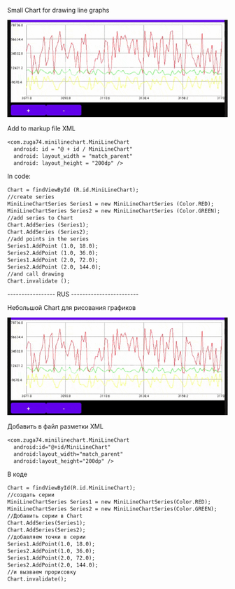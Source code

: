 Small Chart for drawing line graphs

  ![](fig.gif)

Add to markup file XML

```
<com.zuga74.minilinechart.MiniLineChart   
  android: id = "@ + id / MiniLineChart"   
  android: layout_width = "match_parent"
  android: layout_height = "200dp" />
```


In code:
```
Chart = findViewById (R.id.MiniLineChart);
//create series
MiniLineChartSeries Series1 = new MiniLineChartSeries (Color.RED);
MiniLineChartSeries Series2 = new MiniLineChartSeries (Color.GREEN);
//add series to Chart
Chart.AddSeries (Series1);
Chart.AddSeries (Series2);
//add points in the series
Series1.AddPoint (1.0, 18.0);
Series2.AddPoint (1.0, 36.0);
Series1.AddPoint (2.0, 72.0);
Series2.AddPoint (2.0, 144.0);
//and call drawing
Chart.invalidate ();
```

----------------- RUS ------------------------

Небольшой Chart для рисования графиков

  ![](fig.gif)

Добавить в файл разметки XML

```
<com.zuga74.minilinechart.MiniLineChart
  android:id="@+id/MiniLineChart"
  android:layout_width="match_parent"
  android:layout_height="200dp" />
```


В коде

```
Chart = findViewById(R.id.MiniLineChart);
//создать серии
MiniLineChartSeries Series1 = new MiniLineChartSeries(Color.RED);
MiniLineChartSeries Series2 = new MiniLineChartSeries(Color.GREEN);
//Добавить серии в Chart
Chart.AddSeries(Series1);
Chart.AddSeries(Series2);
//добавляем точки в серии 
Series1.AddPoint(1.0, 18.0);
Series2.AddPoint(1.0, 36.0);
Series1.AddPoint(2.0, 72.0);
Series2.AddPoint(2.0, 144.0);
//и вызваем прорисовку
Chart.invalidate();
```



